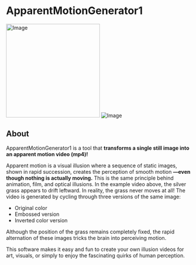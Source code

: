# ApparentMotionGenerator1

<img width="256" height="256" alt="Image" src="https://github.com/user-attachments/assets/3197cf82-6a00-410b-a8d9-49967c4b5632" /> ![Image](https://github.com/user-attachments/assets/30db9445-560d-4195-a4d0-24cf99b9c89c)

## About

ApparentMotionGenerator1 is a tool that **transforms a single still image into an apparent motion video (mp4)!**

Apparent motion is a visual illusion where a sequence of static images, shown in rapid succession, creates the perception of smooth motion **—even though nothing is actually moving.** This is the same principle behind animation, film, and optical illusions.
In the example video above, the silver grass appears to drift leftward. In reality, the grass never moves at all! The video is generated by cycling through three versions of the same image:

* Original color
* Embossed version
* Inverted color version
  
Although the position of the grass remains completely fixed, the rapid alternation of these images tricks the brain into perceiving motion.

This software makes it easy and fun to create your own illusion videos for art, visuals, or simply to enjoy the fascinating quirks of human perception.

